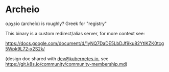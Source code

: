 # Archeio

αρχείο (archeío) is roughly? Greek for "registry"

This binary is a custom redirect/alias server, for more context see:

https://docs.google.com/document/d/1yNQ7DaDE5LbDJf9ku82YtlKZK0tcg5Wpk9L72-x2S2k/

(design doc shared with [dev@kubernetes.io](https://groups.google.com/a/kubernetes.io/g/dev), see https://git.k8s.io/community/community-membership.md)

